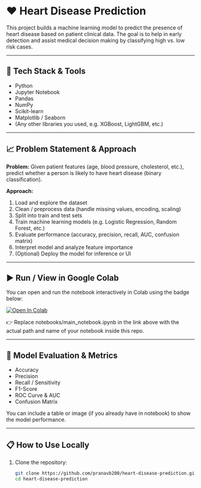 # ❤️ Heart Disease Prediction

This project builds a machine learning model to predict the presence of heart disease based on patient clinical data. The goal is to help in early detection and assist medical decision making by classifying high vs. low risk cases.

---

## 🧰 Tech Stack & Tools

- Python  
- Jupyter Notebook  
- Pandas  
- NumPy  
- Scikit-learn  
- Matplotlib / Seaborn  
- (Any other libraries you used, e.g. XGBoost, LightGBM, etc.)

---

## 📈 Problem Statement & Approach

**Problem:** Given patient features (age, blood pressure, cholesterol, etc.), predict whether a person is likely to have heart disease (binary classification).

**Approach:**
1. Load and explore the dataset  
2. Clean / preprocess data (handle missing values, encoding, scaling)  
3. Split into train and test sets  
4. Train machine learning models (e.g. Logistic Regression, Random Forest, etc.)  
5. Evaluate performance (accuracy, precision, recall, AUC, confusion matrix)  
6. Interpret model and analyze feature importance  
7. (Optional) Deploy the model for inference or UI

---

## ▶️ Run / View in Google Colab

You can open and run the notebook interactively in Colab using the badge below:

[![Open In Colab](https://colab.research.google.com/assets/colab-badge.svg)](https://colab.research.google.com/github/pranavb200/heart-disease-prediction/blob/main/notebooks/heart_disease_prediction.ipynb)

👉 Replace notebooks/main_notebook.ipynb in the link above with the actual path and name of your notebook inside this repo.

---

## 🧪 Model Evaluation & Metrics

- Accuracy  
- Precision  
- Recall / Sensitivity  
- F1-Score  
- ROC Curve & AUC  
- Confusion Matrix  

You can include a table or image (if you already have in notebook) to show the model performance.

---

## 📋 How to Use Locally

1. Clone the repository:  
   ```bash
   git clone https://github.com/pranavb200/heart-disease-prediction.git
   cd heart-disease-prediction

